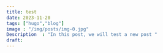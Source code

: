 ```yaml
---
title: test
date: 2023-11-20
tags: ["hugo","blog"]
image : "/img/posts/img-0.jpg"
Description  : "In this post, we will test a new post "
draft:
---
```

